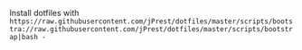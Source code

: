 Install dotfiles with `https://raw.githubusercontent.com/jPrest/dotfiles/master/scripts/bootstra://raw.githubusercontent.com/jPrest/dotfiles/master/scripts/bootstrap|bash -`
